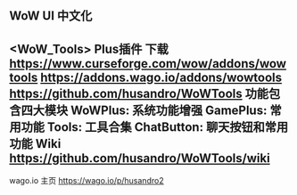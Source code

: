 WoW UI 中文化
-----------------------


<WoW_Tools> Plus插件
下载
  https://www.curseforge.com/wow/addons/wowtools
  https://addons.wago.io/addons/wowtools
  https://github.com/husandro/WoWTools
功能包含四大模块
  WoWPlus: 系统功能增强
  GamePlus: 常用功能
  Tools: 工具合集
  ChatButton: 聊天按钮和常用功能
Wiki
  https://github.com/husandro/WoWTools/wiki
------------------------

wago.io 主页
https://wago.io/p/husandro2

